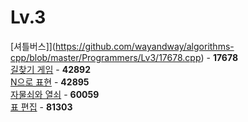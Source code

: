 # Lv.3
[셔틀버스]](https://github.com/wayandway/algorithms-cpp/blob/master/Programmers/Lv3/17678.cpp) - **17678** <br>
[길찾기 게임](https://github.com/wayandway/algorithms-cpp/blob/master/Programmers/Lv3/42892.cpp) - **42892** <br>
[N으로 표현](https://github.com/wayandway/algorithms-cpp/blob/master/Programmers/Lv3/42895.cpp) - **42895** <br>
[자물쇠와 열쇠](https://github.com/wayandway/algorithms-cpp/blob/master/Programmers/Lv3/60059.cpp) - **60059** <br>
[표 편집](https://github.com/wayandway/algorithms-cpp/blob/master/Programmers/Lv3/81303.cpp) - **81303** <br>